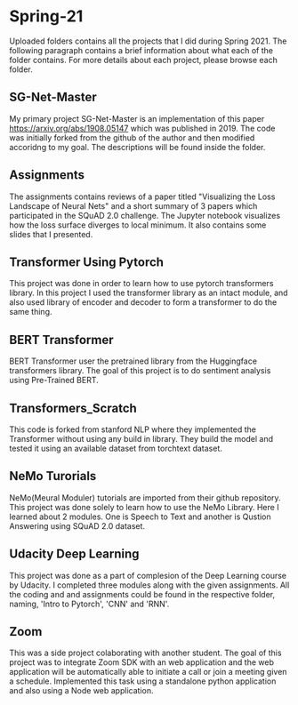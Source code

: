 # Spring-21

Uploaded folders contains all the projects that I did during Spring 2021. The following paragraph contains a brief information about what each of the folder contains. For more details about each project, please browse each folder.

## SG-Net-Master
My primary project SG-Net-Master is an implementation of this paper https://arxiv.org/abs/1908.05147 which was published in 2019.
The code was initially forked from the github of the author and then modified accoridng to my goal. The descriptions will be found inside the folder.

## Assignments
The assignments contains reviews of a paper titled "Visualizing the Loss Landscape of Neural
Nets" and a short summary of 3 papers which participated in the SQuAD 2.0 challenge. The Jupyter notebook visualizes how the loss surface diverges to local minimum. It also contains some slides that I presented.

## Transformer Using Pytorch
This project was done in order to learn how to use pytorch transformers library. In this project I used the transformer library as an intact module, and also used 
library of encoder and decoder to form a transformer to do the same thing.


## BERT Transformer
BERT Transformer user the pretrained library from the Huggingface transformers library. The goal of this project is to do sentiment analysis using Pre-Trained BERT.

## Transformers_Scratch
This code is forked from stanford NLP where they implemented the Transformer without using any build in library. They build the model and tested it using an available dataset from torchtext dataset.

## NeMo Turorials
NeMo(Meural Moduler) tutorials are imported from their github repository. This project was done solely to learn how to use the NeMo Library. Here I learned about 2 modules. One is Speech to Text and another is Qustion Answering using SQuAD 2.0 dataset.

## Udacity Deep Learning
This project was done as a part of complesion of the Deep Learning course by Udacity. I completed three modules along with the given assignments. All the coding and and assignments could be found in the respective folder, naming, 'Intro to Pytorch', 'CNN' and 'RNN'.

## Zoom 
This was a side project colaborating with another student. The goal of this project was to integrate Zoom SDK with an web application and the web application will be automatically able to initiate a call or join a meeting given a schedule. Implemented this task using a standalone python application and also using a Node web application. 
